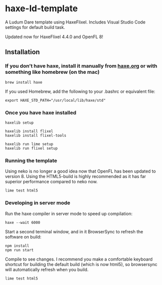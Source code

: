 # haxe-ld-template

A Ludum Dare template using HaxeFlixel. Includes Visual Studio Code settings for default build task.

Updated now for HaxeFlixel 4.4.0 and OpenFL 8!

## Installation

### If you don’t have haxe, install it manually from [haxe.org](https://haxe.org) or with something like homebrew (on the mac)

```
brew install haxe
```

If you used Homebrew, add the following to your .bashrc or equivalent file:
```
export HAXE_STD_PATH="/usr/local/lib/haxe/std"
```

### Once you have haxe installed

```
haxelib setup

haxelib install flixel
haxelib install flixel-tools

haxelib run lime setup
haxelib run flixel setup
```

### Running the template

Using neko is no longer a good idea now that OpenFL has been updated to version 8. Using the HTML5-build is highly recommended as it has far superior performance compared to neko now.

```
lime test html5
```

### Developing in server mode

Run the haxe compiler in server mode to speed up compilation:

```
haxe --wait 6000
```

Start a second terminal window, and in it BrowserSync to refresh the software on build:

```
npm install
npm run start
```

Compile to see changes. I recommend you make a comfortable keyboard shortcut for building the default build (which is now html5), so browsersync will automatically refresh when you build.

```
lime test html5
```
